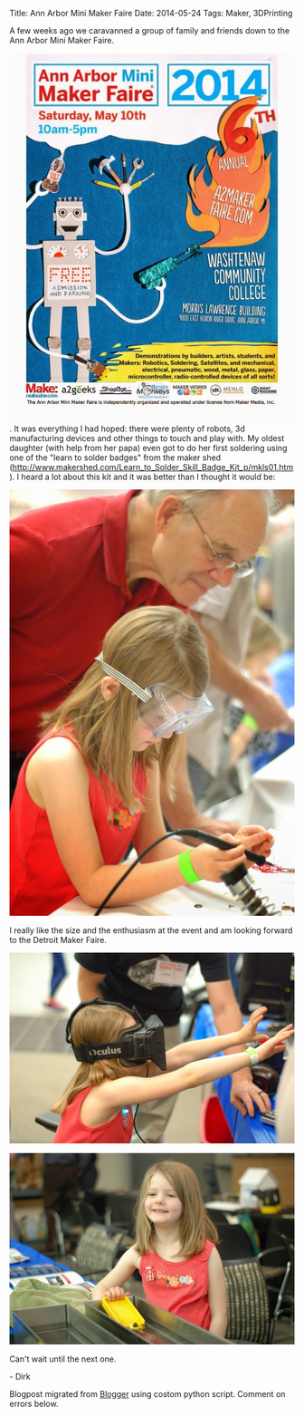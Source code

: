 Title: Ann Arbor Mini Maker Faire
Date: 2014-05-24
Tags: Maker, 3DPrinting

A few weeks ago we caravanned a group of family and friends down to the Ann
Arbor Mini Maker Faire.  

![./images/aammf2014v1_rfs.jpg](../images/aammf2014v1_rfs.jpg). It was everything I had
hoped: there were plenty of robots, 3d manufacturing devices and other things
to touch and play with.  My oldest daughter (with help from her papa) even got
to do her first soldering using one of the "learn to solder badges" from the
maker shed
(<http://www.makershed.com/Learn_to_Solder_Skill_Badge_Kit_p/mkls01.htm>). I
heard a lot about this kit and it was better than I thought it would be:  

![./images/small_DSC_6122.JPG](../images/small_DSC_6122.JPG)


I really like the size and the enthusiasm at the event and am looking forward
to the Detroit Maker Faire.  

![./images/small_DSC_6128.JPG)](../images/small_DSC_6128.JPG)


![./images/small_DSC_6131.JPG)](../images/small_DSC_6131.JPG)


Can't wait until the next one.  

\- Dirk

Blogpost migrated from [Blogger](https://apprenticemaker.blogspot.com/2014/05/ann-arbor-mini-maker-faire.html) using costom python script. Comment on errors below.
